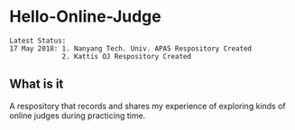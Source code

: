 # Hello-Online-Judge
    Latest Status:
    17 May 2018: 1. Nanyang Tech. Univ. APAS Respository Created
                 2. Kattis OJ Respository Created
What is it
----------
A respository that records and shares my experience of exploring kinds of online judges during practicing time.
